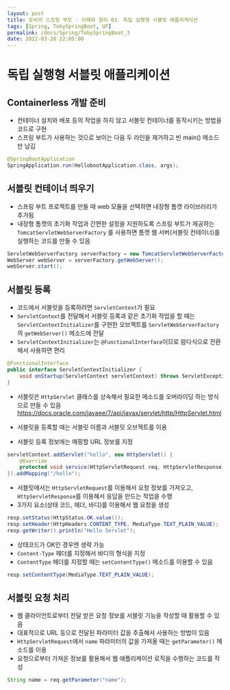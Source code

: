 ```yaml
---
layout: post
title: 토비의 스프링 부트 - 이해와 원리 03. 독립 실행형 서블릿 애플리케이션
tags: [Spring, TobySpringBoot, UF]
permalink: /docs/Spring/TobySpringBoot_3
date: 2022-03-28 22:05:00
---
```

# 독립 실행형 서블릿 애플리케이션
## Containerless 개발 준비
- 컨테이너 설치와 배포 등의 작업을 하지 않고 서블릿 컨테이너를 동작시키는 방법을 코드로 구현
- 스프링 부트가 사용하는 것으로 보이는 다음 두 라인을 제거하고 빈 main() 메소드만 남김
```java
@SpringBootApplication
SpringApplication.run(HellobootApplication.class, args);
```
## 서블릿 컨테이너 띄우기
- 스프링 부트 프로젝트를 만들 때 web 모듈을 선택하면 내장형 톰캣 라이브러리가 추가됨
- 내장형 톰캣의 초기화 작업과 간편한 설정을 지원하도록 스프링 부트가 제공하는 `TomcatServletWebServerFactory` 를 사용하면 톰캣 웹 서버(서블릿 컨테이너)를 실행하는 코드를 만들 수 있음

```java
ServletWebServerFactory serverFactory = new TomcatServletWebServerFactory();
WebServer webServer = serverFactory.getWebServer();
webServer.start();
```
## 서블릿 등록
- 코드에서 서블릿을 등록하려면 `ServletContext`가 필요
- `ServletContext`를 전달해서 서블릿 등록과 같은 초기화 작업을 할 때는 `ServletContextInitializer`를 구현한 오브젝트를 `ServletWebServerFactory`의 `getWebServer()` 메소드에 전달
- `ServletContextInitializer`는 `@FunctionalInterface`이므로 람다식으로 전환해서 사용하면 편리

```java
@FunctionalInterface
public interface ServletContextInitializer {
    void onStartup(ServletContext servletContext) throws ServletException;
}
```

- 서블릿은 `HttpServlet` 클래스를 상속해서 필요한 메소드를 오버라이딩 하는 방식으로 만들 수 있음
https://docs.oracle.com/javaee/7/api/javax/servlet/http/HttpServlet.html

- 서블릿을 등록할 때는 서블릿 이름과 서블릿 오브젝트를 이용
- 서블릿 등록 정보에는 매핑할 URL 정보를 지정

```java
servletContext.addServlet("hello", new HttpServlet() {
    @Override
    protected void service(HttpServletRequest req, HttpServletResponse resp) throws ServletException, IOException {}
}).addMapping("/hello");
```

- 서블릿에서는 `HttpServletRequest`를 이용해서 요청 정보를 가져오고, `HttpServletResponse`를 이용해서 응답을 만드는 작업을 수행
- 3가지 요소(상태 코드, 헤더, 바디)를 이용해서 웹 요청을 생성

```java
resp.setStatus(HttpStatus.OK.value());
resp.setHeader(HttpHeaders.CONTENT_TYPE, MediaType.TEXT_PLAIN_VALUE);
resp.getWriter().println("Hello Servlet");
```

- 상태코드가 OK인 경우엔 생략 가능
- `Content-Type` 헤더를 지정해서 바디의 형식을 지정
- `ContentType` 헤더를 지정할 때는 `setContentType()` 메소드를 이용할 수 있음

```java
resp.setContentType(MediaType.TEXT_PLAIN_VALUE);
```
## 서블릿 요청 처리
- 웹 클라이언트로부터 전달 받은 요청 정보를 서블릿 기능을 작성할 때 활용할 수 있음
- 대표적으로 URL 등으로 전달된 파라미터 값을 추출해서 사용하는 방법이 있음
- `HttpServletRequest`에서 `name` 파라미터의 값을 가져올 때는 `getParameter()` 메소드를 이용
- 요청으로부터 가져온 정보를 활용해서 웹 애플리케이션 로직을 수행하는 코드를 작성

```java
String name = req.getParameter("name");
```